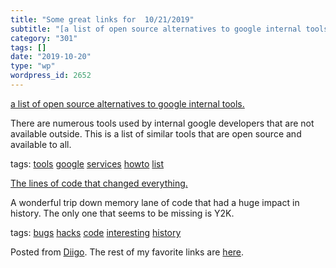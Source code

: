 ```yaml
---
title: "Some great links for  10/21/2019"
subtitle: "[a list of open source alternatives to google internal tools.](https://github.com/jhuangtw-dev/xg2xg..."
category: "301"
tags: []
date: "2019-10-20"
type: "wp"
wordpress_id: 2652
---
```

[a list of open source alternatives to google internal tools.](https://github.com/jhuangtw-dev/xg2xg) 

There are numerous tools used by internal google developers that are not available outside. This is a list of similar tools that are open source and available to all. 

 tags: [tools](https://www.diigo.com/user/pitosalas/tools) [google](https://www.diigo.com/user/pitosalas/google) [services](https://www.diigo.com/user/pitosalas/services) [howto](https://www.diigo.com/user/pitosalas/howto) [list](https://www.diigo.com/user/pitosalas/list)

 [The lines of code that changed everything.](https://slate.com/technology/2019/10/consequential-computer-code-software-history.html) 

A wonderful trip down memory lane of code that had a huge impact in history. The only one that seems to be missing is Y2K. 

 tags: [bugs](https://www.diigo.com/user/pitosalas/bugs) [hacks](https://www.diigo.com/user/pitosalas/hacks) [code](https://www.diigo.com/user/pitosalas/code) [interesting](https://www.diigo.com/user/pitosalas/interesting) [history](https://www.diigo.com/user/pitosalas/history)

Posted from [Diigo](https://www.diigo.com). The rest of my favorite links are [here](https://www.diigo.com/user/pitosalas).